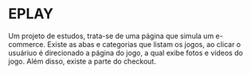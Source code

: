 # EPLAY

<p>Um projeto de estudos, trata-se de uma página que simula um e-commerce. Existe as abas e categorias que listam os jogos, ao clicar o usuáriuo é direcionado a página do jogo, a qual exibe fotos e vídeos do jogo. Além disso, existe a parte do checkout.</p>

